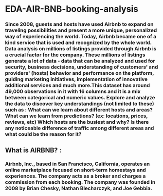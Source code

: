 # EDA-AIR-BNB-booking-analysis
### Since 2008, guests and hosts have used Airbnb to expand on traveling possibilities and present a more unique, personalized way of experiencing the world. Today, Airbnb became one of a kind service that is used and recognized by the whole world. Data analysis on millions of listings provided through Airbnb is a crucial factor for the company. These millions of listings generate a lot of data - data that can be analyzed and used for security, business decisions, understanding of customers' and providers' (hosts) behavior and performance on the platform, guiding marketing initiatives, implementation of innovative additional services and much more.This dataset has around 49,000 observations in it with 16 columns and it is a mix between categorical and numeric values. Explore and analyze the data to discover key understandings (not limited to these) such as : What can we learn about different hosts and areas?What can we learn from predictions? (ex: locations, prices, reviews, etc) Which hosts are the busiest and why? Is there any noticeable difference of traffic among different areas and what could be the reason for it?
## What is AIRBNB? :
### Airbnb, Inc., based in San Francisco, California, operates an online marketplace focused on short-term homestays and experiences. The company acts as a broker and charges a commission from each booking. The company was founded in 2008 by Brian Chesky, Nathan Blecharczyk, and Joe Gebbia.
